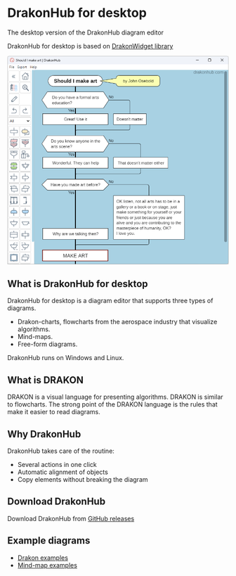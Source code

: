 # DrakonHub for desktop

The desktop version of the DrakonHub diagram editor

DrakonHub for desktop is based on [DrakonWidget library](https://github.com/stepan-mitkin/drakonwidget)

![Drakon example: Should I make art?](images/should_i_make_art.png)

## What is DrakonHub for desktop

DrakonHub for desktop is a diagram editor that supports three types of diagrams.

- Drakon-charts, flowcharts from the aerospace industry that visualize algorithms.
- Mind-maps.
- Free-form diagrams.

DrakonHub runs on Windows and Linux.

## What is DRAKON

DRAKON is a visual language for presenting algorithms. DRAKON is similar to flowcharts. The strong point of the DRAKON language is the rules that make it easier to read diagrams.

## Why DrakonHub

DrakonHub takes care of the routine:

- Several actions in one click
- Automatic alignment of objects
- Copy elements without breaking the diagram

## Download DrakonHub

Download DrakonHub from [GitHub releases](https://github.com/stepan-mitkin/drakonhub_desktop/releases)

## Example diagrams

- [Drakon examples](https://github.com/stepan-mitkin/drakonhub_desktop/tree/main/drakon_examples)
- [Mind-map examples](https://github.com/stepan-mitkin/drakonhub_desktop/tree/main/mind-map_examples)
